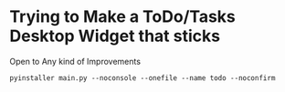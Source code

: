 # Trying to Make a ToDo/Tasks Desktop Widget that sticks
Open to Any kind of Improvements
```
pyinstaller main.py --noconsole --onefile --name todo --noconfirm
```
